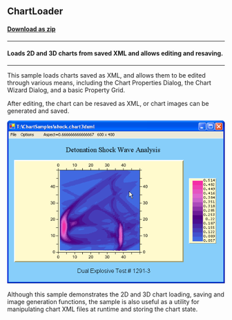 ## ChartLoader
#### [Download as zip](https://minhaskamal.github.io/DownGit/#/home?url=https://github.com/GrapeCity/ComponentOne-WinForms-Samples/tree/master/NetFramework\Charts\CS\ChartLoader)
____
#### Loads 2D and 3D charts from saved XML and allows editing and resaving.
____
This sample loads charts saved as XML, and allows them to be edited through various means, including the Chart Properties Dialog, the Chart Wizard Dialog, and a basic Property Grid.

After editing, the chart can be resaved as XML, or chart images can be generated and saved.

![screenshot](screenshot.png)

Although this sample demonstrates the 2D and 3D chart loading, saving and image generation functions, the sample is also useful as a utility for manipulating chart XML files at runtime and storing the chart state.